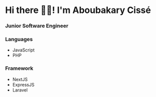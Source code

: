 # Hi there 👋🏽! I'm Aboubakary Cissé
### Junior Software Engineer
### Languages
<ul>
  <li>JavaScript</li>
  <li>PHP</li>
</ul>

### Framework
<ul>
  <li>NextJS</li>
  <li>ExpressJS</li>
  <li>Laravel</li>
</ul>
